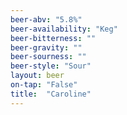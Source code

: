 ```yaml
---
beer-abv: "5.8%"
beer-availability: "Keg"
beer-bitterness: ""
beer-gravity: ""
beer-sourness: ""
beer-style: "Sour"
layout: beer
on-tap: "False"
title:  "Caroline"
---
```

